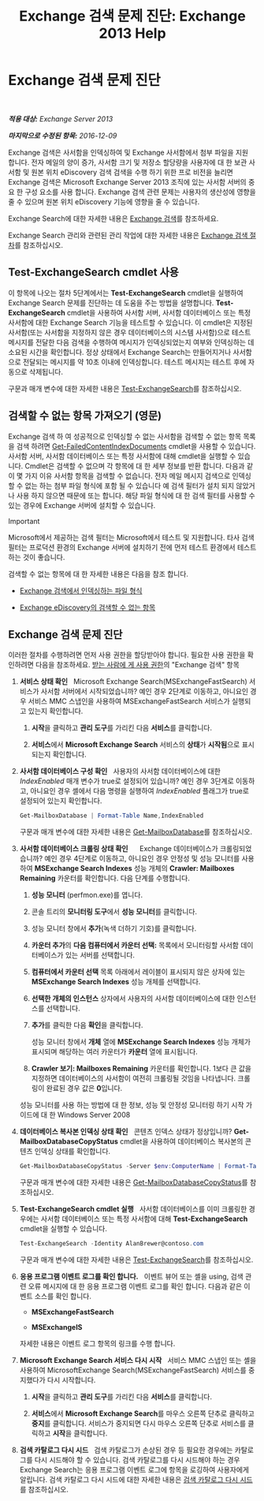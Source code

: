 ﻿---
title: 'Exchange 검색 문제 진단: Exchange 2013 Help'
TOCTitle: Exchange 검색 문제 진단
ms:assetid: 8cfa26f4-ccf0-42dd-8570-67018188b4e8
ms:mtpsurl: https://technet.microsoft.com/ko-kr/library/Bb123701(v=EXCHG.150)
ms:contentKeyID: 52058112
ms.date: 05/22/2018
mtps_version: v=EXCHG.150
ms.translationtype: MT
---

# Exchange 검색 문제 진단

 

_**적용 대상:** Exchange Server 2013_

_**마지막으로 수정된 항목:** 2016-12-09_

Exchange 검색은 사서함을 인덱싱하여 및 Exchange 사서함에서 첨부 파일을 지원 합니다. 전자 메일의 양이 증가, 사서함 크기 및 저장소 할당량을 사용자에 대 한 보관 사서함 및 원본 위치 eDiscovery 검색 검색을 수행 하기 위한 프로 비전을 늘리면 Exchange 검색은 Microsoft Exchange Server 2013 조직에 있는 사서함 서버의 중요 한 구성 요소를 사용 합니다. Exchange 검색 관련 문제는 사용자의 생산성에 영향을 줄 수 있으며 원본 위치 eDiscovery 기능에 영향을 줄 수 있습니다.

Exchange Search에 대한 자세한 내용은 [Exchange 검색](exchange-search-exchange-2013-help.md)를 참조하세요.

Exchange Search 관리와 관련된 관리 작업에 대한 자세한 내용은 [Exchange 검색 절차](exchange-search-procedures-exchange-2013-help.md)를 참조하십시오.

## Test-ExchangeSearch cmdlet 사용

이 항목에 나오는 절차 5단계에서는 **Test-ExchangeSearch** cmdlet을 실행하여 Exchange Search 문제를 진단하는 데 도움을 주는 방법을 설명합니다. **Test-ExchangeSearch** cmdlet을 사용하여 사서함 서버, 사서함 데이터베이스 또는 특정 사서함에 대한 Exchange Search 기능을 테스트할 수 있습니다. 이 cmdlet은 지정된 사서함(또는 사서함을 지정하지 않은 경우 데이터베이스의 시스템 사서함)으로 테스트 메시지를 전달한 다음 검색을 수행하여 메시지가 인덱싱되었는지 여부와 인덱싱하는 데 소요된 시간을 확인합니다. 정상 상태에서 Exchange Search는 만들어지거나 사서함으로 전달되는 메시지를 약 10초 이내에 인덱싱합니다. 테스트 메시지는 테스트 후에 자동으로 삭제됩니다.

구문과 매개 변수에 대한 자세한 내용은 [Test-ExchangeSearch](https://technet.microsoft.com/ko-kr/library/bb124733\(v=exchg.150\))를 참조하십시오.

## 검색할 수 없는 항목 가져오기 (영문)

Exchange 검색 하 여 성공적으로 인덱싱할 수 없는 사서함을 검색할 수 없는 항목 목록을 검색 하려면 [Get-FailedContentIndexDocuments](https://technet.microsoft.com/ko-kr/library/dd351154\(v=exchg.150\)) cmdlet을 사용할 수 있습니다. 사서함 서버, 사서함 데이터베이스 또는 특정 사서함에 대해 cmdlet을 실행할 수 있습니다. Cmdlet은 검색할 수 없으며 각 항목에 대 한 세부 정보를 반환 합니다. 다음과 같이 몇 가지 이유 사서함 항목을 검색할 수 없습니다. 전자 메일 메시지 검색으로 인덱싱할 수 없는 하는 첨부 파일 형식에 포함 될 수 있습니다 예 검색 필터가 설치 되지 않았거나 사용 하지 않으면 때문에 또는 합니다. 해당 파일 형식에 대 한 검색 필터를 사용할 수 있는 경우에 Exchange 서버에 설치할 수 있습니다.


> [!IMPORTANT]
> Microsoft에서 제공하는 검색 필터는 Microsoft에서 테스트 및 지원합니다. 타사 검색 필터는 프로덕션 환경의 Exchange 서버에 설치하기 전에 먼저 테스트 환경에서 테스트하는 것이 좋습니다.



검색할 수 없는 항목에 대 한 자세한 내용은 다음을 참조 합니다.

  - [Exchange 검색에서 인덱싱하는 파일 형식](file-formats-indexed-by-exchange-search-exchange-2013-help.md)

  - [Exchange eDiscovery의 검색할 수 없는 항목](unsearchable-items-in-exchange-ediscovery-exchange-2013-help.md)

## Exchange 검색 문제 진단

이러한 절차를 수행하려면 먼저 사용 권한을 할당받아야 합니다. 필요한 사용 권한을 확인하려면 다음을 참조하세요. [받는 사람에 게 사용 권한](recipients-permissions-exchange-2013-help.md)의 "Exchange 검색" 항목

1.  **서비스 상태 확인**   Microsoft Exchange Search(MSExchangeFastSearch) 서비스가 사서함 서버에서 시작되었습니까? 예인 경우 2단계로 이동하고, 아니요인 경우 서비스 MMC 스냅인을 사용하여 MSExchangeFastSearch 서비스가 실행되고 있는지 확인합니다.
    
    1.  **시작**을 클릭하고 **관리 도구**를 가리킨 다음 **서비스**를 클릭합니다.
    
    2.  **서비스**에서 **Microsoft Exchange Search** 서비스의 **상태**가 **시작됨**으로 표시되는지 확인합니다.

2.  **사서함 데이터베이스 구성 확인**   사용자의 사서함 데이터베이스에 대한 *IndexEnabled* 매개 변수가 true로 설정되어 있습니까? 예인 경우 3단계로 이동하고, 아니요인 경우 셸에서 다음 명령을 실행하여 *IndexEnabled* 플래그가 true로 설정되어 있는지 확인합니다.
    
    ```powershell
    Get-MailboxDatabase | Format-Table Name,IndexEnabled
    ```
    
    구문과 매개 변수에 대한 자세한 내용은 [Get-MailboxDatabase](https://technet.microsoft.com/ko-kr/library/bb124924\(v=exchg.150\))를 참조하십시오.

3.  **사서함 데이터베이스 크롤링 상태 확인**      Exchange 데이터베이스가 크롤링되었습니까? 예인 경우 4단계로 이동하고, 아니요인 경우 안정성 및 성능 모니터를 사용하여 **MSExchange Search Indexes** 성능 개체의 **Crawler: Mailboxes Remaining** 카운터를 확인합니다. 다음 단계를 수행합니다.
    
    1.  **성능 모니터** (perfmon.exe)를 엽니다.
    
    2.  콘솔 트리의 **모니터링 도구**에서 **성능 모니터**를 클릭합니다.
    
    3.  성능 모니터 창에서 **추가**(녹색 더하기 기호)를 클릭합니다.
    
    4.  **카운터 추가**의 **다음 컴퓨터에서 카운터 선택:**  목록에서 모니터링할 사서함 데이터베이스가 있는 서버를 선택합니다.
    
    5.  **컴퓨터에서 카운터 선택** 목록 아래에서 레이블이 표시되지 않은 상자에 있는 **MSExchange Search Indexes** 성능 개체를 선택합니다.
    
    6.  **선택한 개체의 인스턴스** 상자에서 사용자의 사서함 데이터베이스에 대한 인스턴스를 선택합니다.
    
    7.  **추가**를 클릭한 다음 **확인**을 클릭합니다.
        
        성능 모니터 창에서 **개체** 열에 **MSExchange Search Indexes** 성능 개체가 표시되며 해당하는 여러 카운터가 **카운터** 열에 표시됩니다.
    
    8.  **Crawler 보기: Mailboxes Remaining** 카운터를 확인합니다. 1보다 큰 값을 지정하면 데이터베이스의 사서함이 여전히 크롤링될 것임을 나타냅니다. 크롤링이 완료된 경우 값은 **0**입니다.
    
    성능 모니터를 사용 하는 방법에 대 한 정보, 성능 및 안정성 모니터링 하기 시작 가이드에 대 한 Windows Server 2008[](https://go.microsoft.com/fwlink/p/?linkid=178005)

4.  **데이터베이스 복사본 인덱싱 상태 확인**   콘텐츠 인덱스 상태가 정상입니까? **Get-MailboxDatabaseCopyStatus** cmdlet을 사용하여 데이터베이스 복사본의 콘텐츠 인덱싱 상태를 확인합니다.
    
    ```powershell
    Get-MailboxDatabaseCopyStatus -Server $env:ComputerName | Format-Table Name,Status,ContentIndex* -Auto
    ```
    
    구문과 매개 변수에 대한 자세한 내용은 [Get-MailboxDatabaseCopyStatus](https://technet.microsoft.com/ko-kr/library/dd298044\(v=exchg.150\))를 참조하십시오.

5.  **Test-ExchangeSearch cmdlet 실행**   사서함 데이터베이스를 이미 크롤링한 경우에는 사서함 데이터베이스 또는 특정 사서함에 대해 **Test-ExchangeSearch** cmdlet을 실행할 수 있습니다.
    
    ```powershell
    Test-ExchangeSearch -Identity AlanBrewer@contoso.com
    ```
    
    구문과 매개 변수에 대한 자세한 내용은 [Test-ExchangeSearch](https://technet.microsoft.com/ko-kr/library/bb124733\(v=exchg.150\))를 참조하십시오.

6.  **응용 프로그램 이벤트 로그를 확인 합니다.**   이벤트 뷰어 또는 셸을 using, 검색 관련 오류 메시지에 대 한 응용 프로그램 이벤트 로그를 확인 합니다. 다음과 같은 이벤트 소스를 확인 합니다.
    
      - **MSExchangeFastSearch**
    
      - **MSExchangeIS**
    
    자세한 내용은 이벤트 로그 항목의 링크를 수행 합니다.

7.  **Microsoft Exchange Search 서비스 다시 시작**   서비스 MMC 스냅인 또는 셸을 사용하여 MicrosoftExchange Search(MSExchangeFastSearch) 서비스를 중지했다가 다시 시작합니다.
    
    1.  **시작**을 클릭하고 **관리 도구**를 가리킨 다음 **서비스**를 클릭합니다.
    
    2.  **서비스**에서 **Microsoft Exchange Search**를 마우스 오른쪽 단추로 클릭하고 **중지**를 클릭합니다. 서비스가 중지되면 다시 마우스 오른쪽 단추로 서비스를 클릭하고 **시작**을 클릭합니다.

8.  **검색 카탈로그 다시 시드**   검색 카탈로그가 손상된 경우 등 필요한 경우에는 카탈로그를 다시 시드해야 할 수 있습니다. 검색 카탈로그를 다시 시드해야 하는 경우 Exchange Search는 응용 프로그램 이벤트 로그에 항목을 로깅하여 사용자에게 알립니다. 검색 카탈로그 다시 시드에 대한 자세한 내용은 [검색 카탈로그 다시 시드](reseed-the-search-catalog-exchange-2013-help.md)를 참조하십시오.

